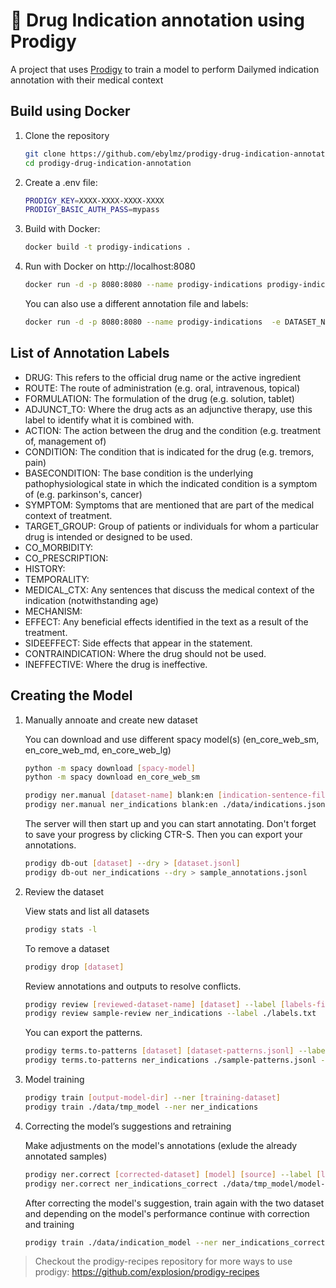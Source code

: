 # 💫 Drug Indication annotation using Prodigy

A project that uses [Prodigy](http://prodi.gy) to train a model to perform Dailymed indication annotation with their medical context


## Build using Docker

1. Clone the repository

    ```bash
    git clone https://github.com/ebylmz/prodigy-drug-indication-annotation
    cd prodigy-drug-indication-annotation
    ```

2. Create a .env file:

    ```bash
    PRODIGY_KEY=XXXX-XXXX-XXXX-XXXX
    PRODIGY_BASIC_AUTH_PASS=mypass
    ```

3. Build with Docker:

    ```bash
    docker build -t prodigy-indications .
    ```

4. Run with Docker on http://localhost:8080

    ```bash
    docker run -d -p 8080:8080 --name prodigy-indications prodigy-indications
    ```

    You can also use a different annotation file and labels:

    ```bash
    docker run -d -p 8080:8080 --name prodigy-indications  -e DATASET_NAME=sample -e SAMPLE_SENTENCES_FILE=sample-sentences.txt -e LABELS_FILE=labels.txt umids/prodigy-indications:latest
    ```

## List of Annotation Labels

* DRUG: This refers to the official drug name or the active ingredient
* ROUTE: The route of administration (e.g. oral, intravenous, topical)
* FORMULATION: The formulation of the drug (e.g. solution, tablet)
* ADJUNCT_TO: Where the drug acts as an adjunctive therapy, use this label to identify what it is combined with.
* ACTION: The action between the drug and the condition (e.g. treatment of, management of)
* CONDITION: The condition that is indicated for the drug (e.g. tremors, pain)
* BASECONDITION: The base condition is the underlying pathophysiological state in which the indicated condition is a symptom of (e.g. parkinson's, cancer)
* SYMPTOM: Symptoms that are mentioned that are part of the medical context of treatment.
* TARGET_GROUP: Group of patients or individuals for whom a particular drug is intended or designed to be used.
* CO_MORBIDITY:
* CO_PRESCRIPTION:
* HISTORY:
* TEMPORALITY:
* MEDICAL_CTX: Any sentences that discuss the medical context of the indication (notwithstanding age)
* MECHANISM:
* EFFECT: Any beneficial effects identified in the text as a result of the treatment.
* SIDEEFFECT: Side effects that appear in the statement.
* CONTRAINDICATION: Where the drug should not be used.
* INEFFECTIVE: Where the drug is ineffective.


## Creating the Model

1. Manually annoate and create new dataset

    You can download and use different spacy model(s) (en_core_web_sm, en_core_web_md, en_core_web_lg)

    ```bash
    python -m spacy download [spacy-model] 
    python -m spacy download en_core_web_sm 
    ```

    ```bash
    prodigy ner.manual [dataset-name] blank:en [indication-sentence-file-path] --label [labels-file-path] --patterns [patterns-file-path]
    prodigy ner.manual ner_indications blank:en ./data/indications.jsonl --label ./labels.txt --patterns ./data/patterns.jsonl
    ```

    The server will then start up and you can start annotating. Don't forget to save your progress by clicking CTR-S. Then you can export your annotations.

    ```bash
    prodigy db-out [dataset] --dry > [dataset.jsonl]
    prodigy db-out ner_indications --dry > sample_annotations.jsonl
    ```

2. Review the dataset

    View stats and list all datasets

    ```bash
    prodigy stats -l
    ```

    To remove a dataset

    ```bash
    prodigy drop [dataset]
    ```

    Review annotations and outputs to resolve conflicts.

    ```bash
    prodigy review [reviewed-dataset-name] [dataset] --label [labels-file-path]
    prodigy review sample-review ner_indications --label ./labels.txt
    ```

    You can export the patterns.

    ```bash
    prodigy terms.to-patterns [dataset] [dataset-patterns.jsonl] --label [labels-file-path] -m blank:en
    prodigy terms.to-patterns ner_indications ./sample-patterns.jsonl --label ./labels.txt -m blank:en
    ```

3. Model training

    ```bash
    prodigy train [output-model-dir] --ner [training-dataset] 
    prodigy train ./data/tmp_model --ner ner_indications 
    ```

4. Correcting the model’s suggestions and retraining

    Make adjustments on the model's annotations (exlude the already annotated samples) 

    ```bash
    prodigy ner.correct [corrected-dataset] [model] [source] --label [labels-file-path] --exclude [previos-dataset]
    prodigy ner.correct ner_indications_correct ./data/tmp_model/model-best ./data/indications.jsonl --label ./labels.txt --exclude ner_indications
    ```

    After correcting the model's suggestion, train again with the two dataset and depending on the model's performance continue with correction and training
    
    ```bash
    prodigy train ./data/indication_model --ner ner_indications_correct,ner_indications
    ```

> Checkout the prodigy-recipes repository for more ways to use prodigy: https://github.com/explosion/prodigy-recipes
